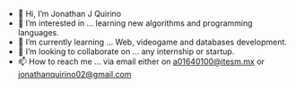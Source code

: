 - 👋 Hi, I’m Jonathan J Quirino
- 👀 I’m interested in ... learning new algorithms and programming languages.
- 🌱 I’m currently learning ... Web, videogame and databases development.
- 💞️ I’m looking to collaborate on ... any internship or startup.
- 📫 How to reach me ... via email either on a01640100@itesm.mx or jonathanquirino02@gmail.com

<!---
jonathan619/jonathan619 is a ✨ special ✨ repository because its `README.md` (this file) appears on your GitHub profile.
You can click the Preview link to take a look at your changes.
--->
